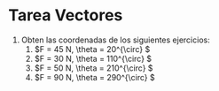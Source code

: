 # Tarea Vectores 

1. Obten las coordenadas de los siguientes ejercicios:
    1. $F = 45 N, \theta = 20^{\circ} $
    1. $F = 30 N, \theta = 110^{\circ} $
    1. $F = 50 N, \theta = 210^{\circ} $
    1. $F = 90 N, \theta = 290^{\circ} $
